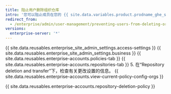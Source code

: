 ```yaml
---
title: 阻止用户删除组织仓库
intro: '您可以阻止成员在您的 {{ site.data.variables.product.prodname_ghe_server }} 设备上删除或转让组织中的仓库。'
redirect_from:
  - /enterprise/admin/user-management/preventing-users-from-deleting-organization-repositories
versions:
  enterprise-server: '*'
---
```


{{ site.data.reusables.enterprise_site_admin_settings.access-settings }}
{{ site.data.reusables.enterprise_site_admin_settings.business }}
{{ site.data.reusables.enterprise-accounts.policies-tab }}
{{ site.data.reusables.enterprise-accounts.repositories-tab }}
5. 在“Repository deletion and transfer”下，检查有关更改设置的信息。 {{ site.data.reusables.enterprise-accounts.view-current-policy-config-orgs }}

{{ site.data.reusables.enterprise-accounts.repository-deletion-policy }}
